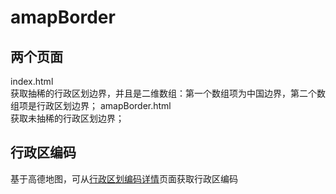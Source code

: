 # amapBorder

## 两个页面
index.html<br/>
获取抽稀的行政区划边界，并且是二维数组：第一个数组项为中国边界，第二个数组项是行政区划边界；
amapBorder.html<br/>
获取未抽稀的行政区划边界；

## 行政区编码
基于高德地图，可从[行政区划编码详情](https://webapi.amap.com/ui/1.0/ui/geo/DistrictExplorer/examples/group.html)页面获取行政区编码

